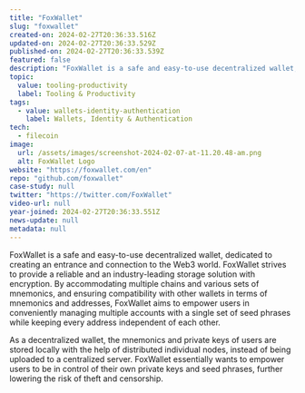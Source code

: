 ```yaml
---
title: "FoxWallet"
slug: "foxwallet"
created-on: 2024-02-27T20:36:33.516Z
updated-on: 2024-02-27T20:36:33.529Z
published-on: 2024-02-27T20:36:33.539Z
featured: false
description: "FoxWallet is a safe and easy-to-use decentralized wallet, dedicated to creating an entrance and connection to the Web3 world."
topic:
  value: tooling-productivity
  label: Tooling & Productivity
tags:
  - value: wallets-identity-authentication
    label: Wallets, Identity & Authentication
tech:
  - filecoin
image:
  url: /assets/images/screenshot-2024-02-07-at-11.20.48-am.png
  alt: FoxWallet Logo
website: "https://foxwallet.com/en"
repo: "github.com/foxwallet"
case-study: null
twitter: "https://twitter.com/FoxWallet"
video-url: null
year-joined: 2024-02-27T20:36:33.551Z
news-update: null
metadata: null
---
```


FoxWallet is a safe and easy-to-use decentralized wallet, dedicated to creating an entrance and connection to the Web3 world. FoxWallet strives to provide a reliable and an industry-leading storage solution with encryption. By accommodating multiple chains and various sets of mnemonics, and ensuring compatibility with other wallets in terms of mnemonics and addresses, FoxWallet aims to empower users in conveniently managing multiple accounts with a single set of seed phrases while keeping every address independent of each other.

As a decentralized wallet, the mnemonics and private keys of users are stored locally with the help of distributed individual nodes, instead of being uploaded to a centralized server. FoxWallet essentially wants to empower users to be in control of their own private keys and seed phrases, further lowering the risk of theft and censorship.
